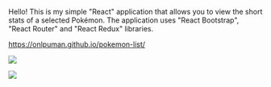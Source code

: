 Hello!
This is my simple "React" application that allows you to view the short stats of a selected Pokémon.
The application uses "React Bootstrap", "React Router" and "React Redux" libraries.

https://onlpuman.github.io/pokemon-list/

![](https://user-images.githubusercontent.com/94569843/195475555-c9681537-554c-48a6-832d-88b502a3a847.png)

![](https://user-images.githubusercontent.com/94569843/195475722-b65b7d8b-bc16-476d-bca8-ca1366c0e917.png)

